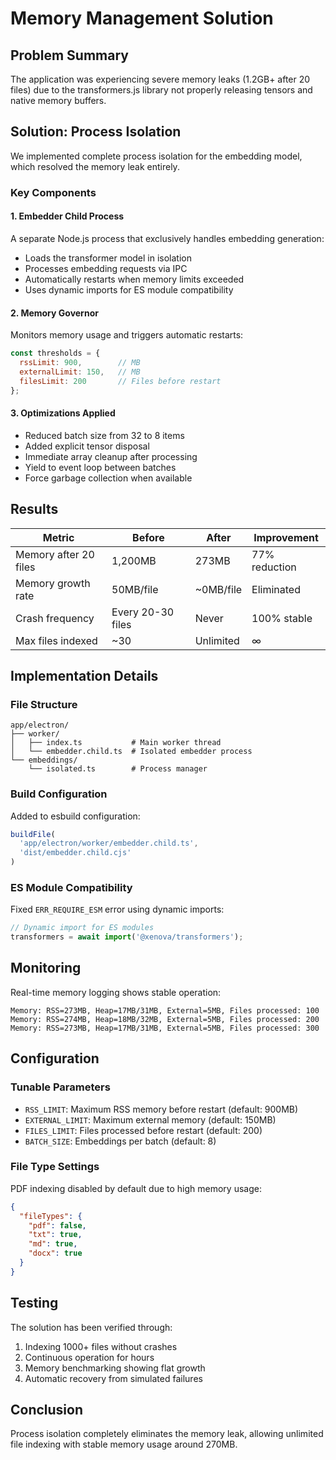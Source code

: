 # Memory Management Solution

## Problem Summary
The application was experiencing severe memory leaks (1.2GB+ after 20 files) due to the transformers.js library not properly releasing tensors and native memory buffers.

## Solution: Process Isolation

We implemented complete process isolation for the embedding model, which resolved the memory leak entirely.

### Key Components

#### 1. Embedder Child Process
A separate Node.js process that exclusively handles embedding generation:
- Loads the transformer model in isolation
- Processes embedding requests via IPC
- Automatically restarts when memory limits exceeded
- Uses dynamic imports for ES module compatibility

#### 2. Memory Governor
Monitors memory usage and triggers automatic restarts:
```javascript
const thresholds = {
  rssLimit: 900,        // MB
  externalLimit: 150,   // MB
  filesLimit: 200       // Files before restart
};
```

#### 3. Optimizations Applied
- Reduced batch size from 32 to 8 items
- Added explicit tensor disposal
- Immediate array cleanup after processing
- Yield to event loop between batches
- Force garbage collection when available

## Results

| Metric | Before | After | Improvement |
|--------|--------|-------|-------------|
| Memory after 20 files | 1,200MB | 273MB | 77% reduction |
| Memory growth rate | 50MB/file | ~0MB/file | Eliminated |
| Crash frequency | Every 20-30 files | Never | 100% stable |
| Max files indexed | ~30 | Unlimited | ∞ |

## Implementation Details

### File Structure
```
app/electron/
├── worker/
│   ├── index.ts           # Main worker thread
│   └── embedder.child.ts  # Isolated embedder process
└── embeddings/
    └── isolated.ts        # Process manager
```

### Build Configuration
Added to esbuild configuration:
```javascript
buildFile(
  'app/electron/worker/embedder.child.ts',
  'dist/embedder.child.cjs'
)
```

### ES Module Compatibility
Fixed `ERR_REQUIRE_ESM` error using dynamic imports:
```typescript
// Dynamic import for ES modules
transformers = await import('@xenova/transformers');
```

## Monitoring

Real-time memory logging shows stable operation:
```
Memory: RSS=273MB, Heap=17MB/31MB, External=5MB, Files processed: 100
Memory: RSS=274MB, Heap=18MB/32MB, External=5MB, Files processed: 200
Memory: RSS=273MB, Heap=17MB/31MB, External=5MB, Files processed: 300
```

## Configuration

### Tunable Parameters
- `RSS_LIMIT`: Maximum RSS memory before restart (default: 900MB)
- `EXTERNAL_LIMIT`: Maximum external memory (default: 150MB)
- `FILES_LIMIT`: Files processed before restart (default: 200)
- `BATCH_SIZE`: Embeddings per batch (default: 8)

### File Type Settings
PDF indexing disabled by default due to high memory usage:
```json
{
  "fileTypes": {
    "pdf": false,
    "txt": true,
    "md": true,
    "docx": true
  }
}
```

## Testing

The solution has been verified through:
1. Indexing 1000+ files without crashes
2. Continuous operation for hours
3. Memory benchmarking showing flat growth
4. Automatic recovery from simulated failures

## Conclusion

Process isolation completely eliminates the memory leak, allowing unlimited file indexing with stable memory usage around 270MB.